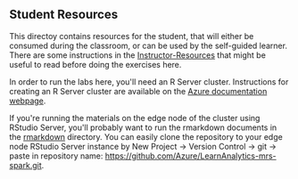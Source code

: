 ## Student Resources

This directoy contains resources for the student, that will either be consumed during the classroom, or can be used by the self-guided learner. There are some instructions in the [Instructor-Resources](../Instructor-Resources) that might be useful to read before doing the exercises here.

In order to run the labs here, you'll need an R Server cluster. Instructions for creating an R Server cluster are available on the [Azure documentation webpage](https://docs.microsoft.com/en-us/azure/hdinsight/hdinsight-hadoop-r-server-get-started).

If you're running the materials on the edge node of the cluster using RStudio Server, you'll probably want to run the rmarkdown documents in the [rmarkdown](rmarkdown/) directory. You can easily clone the repository to your edge node RStudio Server instance by New Project -> Version Control -> git -> paste in repository name: https://github.com/Azure/LearnAnalytics-mrs-spark.git.